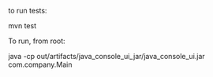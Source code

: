 to run tests:

  mvn test

To run, from root:

java -cp out/artifacts/java_console_ui_jar/java_console_ui.jar com.company.Main
